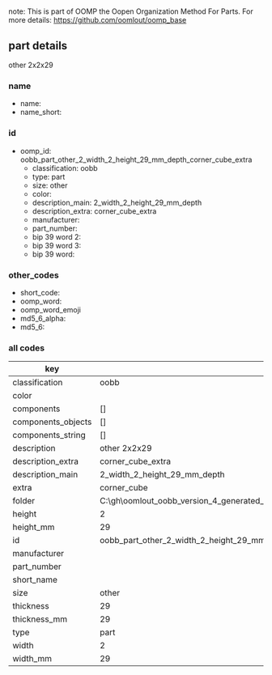 #   

note: This is part of OOMP the Oopen Organization Method For Parts. For more details: https://github.com/oomlout/oomp_base

##  part details



other 2x2x29

### name
* name: 
* name_short: 
### id
* oomp_id: oobb_part_other_2_width_2_height_29_mm_depth_corner_cube_extra
  * classification: oobb
  * type: part
  * size: other
  * color: 
  * description_main: 2_width_2_height_29_mm_depth
  * description_extra: corner_cube_extra
  * manufacturer: 
  * part_number: 
  * bip 39 word 2: 
  * bip 39 word 3: 
  * bip 39 word: 

### other_codes
* short_code: 
* oomp_word: 
* oomp_word_emoji 
* md5_6_alpha: 
* md5_6: 









### all codes 
| key | value |  
| --- | --- |  
| classification | oobb |  
| color |  |  
| components | [] |  
| components_objects | [] |  
| components_string | [] |  
| description | other 2x2x29 |  
| description_extra | corner_cube_extra |  
| description_main | 2_width_2_height_29_mm_depth |  
| extra | corner_cube |  
| folder | C:\gh\oomlout_oobb_version_4_generated_parts\things\oobb_part_other_2_width_2_height_29_mm_depth_corner_cube_extra |  
| height | 2 |  
| height_mm | 29 |  
| id | oobb_part_other_2_width_2_height_29_mm_depth_corner_cube_extra |  
| manufacturer |  |  
| part_number |  |  
| short_name |  |  
| size | other |  
| thickness | 29 |  
| thickness_mm | 29 |  
| type | part |  
| width | 2 |  
| width_mm | 29 |  
